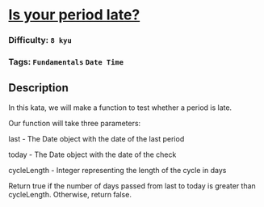 # [Is your period late?](https://www.codewars.com/kata/578a8a01e9fd1549e50001f1)

### Difficulty: `8 kyu`

### Tags: `Fundamentals` `Date Time`

## Description

In this kata, we will make a function to test whether a period is late.

Our function will take three parameters:

last - The Date object with the date of the last period

today - The Date object with the date of the check

cycleLength - Integer representing the length of the cycle in days

Return true if the number of days passed from last to today is greater than cycleLength. Otherwise, return false.

